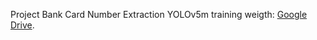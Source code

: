 Project Bank Card Number Extraction
YOLOv5m training weigth: [Google Drive](https://drive.google.com/drive/folders/1Pclx6KveMX97ZqbfYPedvu_uO53DJ3gC?usp=sharing).
